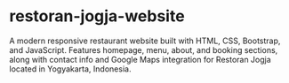 # restoran-jogja-website
A modern responsive restaurant website built with HTML, CSS, Bootstrap, and JavaScript. Features homepage, menu, about, and booking sections, along with contact info and Google Maps integration for Restoran Jogja located in Yogyakarta, Indonesia.
